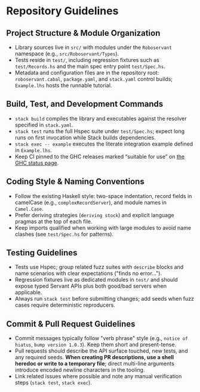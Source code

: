 # Repository Guidelines

## Project Structure & Module Organization
- Library sources live in `src/` with modules under the `Roboservant` namespace (e.g., `src/Roboservant/Types`).
- Tests reside in `test/`, including regression fixtures such as `test/Records.hs` and the main spec entry point `test/Spec.hs`.
- Metadata and configuration files are in the repository root: `roboservant.cabal`, `package.yaml`, and `stack.yaml` control builds; `Example.lhs` hosts the runnable tutorial.

## Build, Test, and Development Commands
- `stack build` compiles the library and executables against the resolver specified in `stack.yaml`.
- `stack test` runs the full Hspec suite under `test/Spec.hs`; expect long runs on first invocation while Stack builds dependencies.
- `stack exec -- example` executes the literate integration example defined in `Example.lhs`.
- Keep CI pinned to the GHC releases marked “suitable for use” on [the GHC status page](https://gitlab.haskell.org/ghc/ghc/-/wikis/GHC%20Status#all-released-ghc-versions).

## Coding Style & Naming Conventions
- Follow the existing Haskell style: two-space indentation, record fields in camelCase (e.g., `complexRecordServer`), and module names in `Camel.Case`.
- Prefer deriving strategies (`deriving stock`) and explicit language pragmas at the top of each file.
- Keep imports qualified when working with large modules to avoid name clashes (see `test/Spec.hs` for patterns).

## Testing Guidelines
- Tests use Hspec; group related fuzz suites with `describe` blocks and name scenarios with clear expectations ("finds no error…").
- Regression fixtures live as dedicated modules in `test/` and should expose typed Servant APIs plus both good/bad servers when applicable.
- Always run `stack test` before submitting changes; add seeds when fuzz cases require deterministic reproducers.

## Commit & Pull Request Guidelines
- Commit messages typically follow "verb phrase" style (e.g., `notice of hiatus`, `bump version 1.0.3`). Keep them short and present-tense.
- Pull requests should describe the API surface touched, new tests, and any required seeds. **When creating PR descriptions, use a shell heredoc or write to a temporary file**; direct multi-line arguments introduce encoded newline characters in the tooling.
- Link related issues where possible and note any manual verification steps (`stack test`, `stack exec`).

